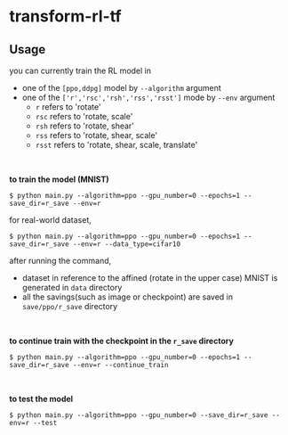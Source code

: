# transform-rl-tf

## Usage
you can currently train the RL model in
- one of the `[ppo,ddpg]` model by `--algorithm` argument
- one of the `['r','rsc','rsh','rss','rsst']` mode by `--env` argument
  - `r` refers to 'rotate'
  - `rsc` refers to 'rotate, scale'
  - `rsh` refers to 'rotate, shear'
  - `rss` refers to 'rotate, shear, scale'
  - `rsst` refers to 'rotate, shear, scale, translate'
<br>

<b>to train the model (MNIST)</b>
```
$ python main.py --algorithm=ppo --gpu_number=0 --epochs=1 --save_dir=r_save --env=r
```

for real-world dataset,

```
$ python main.py --algorithm=ppo --gpu_number=0 --epochs=1 --save_dir=r_save --env=r --data_type=cifar10
```

after running the command, 
- dataset in reference to the affined (rotate in the upper case) MNIST is generated in `data` directory
- all the savings(such as image or checkpoint) are saved in `save/ppo/r_save` directory
<br>

<b>to continue train with the checkpoint in the `r_save` directory</b>
```
$ python main.py --algorithm=ppo --gpu_number=0 --epochs=1 --save_dir=r_save --env=r --continue_train
```
<br>

<b>to test the model</b>
```
$ python main.py --algorithm=ppo --gpu_number=0 --save_dir=r_save --env=r --test
```

